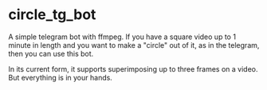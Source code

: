 # circle_tg_bot
A simple telegram bot with ffmpeg. If you have a square video up to 1 minute in length and you want to make a "circle" out of it, as in the telegram, then you can use this bot.

In its current form, it supports superimposing up to three frames on a video. But everything is in your hands.
